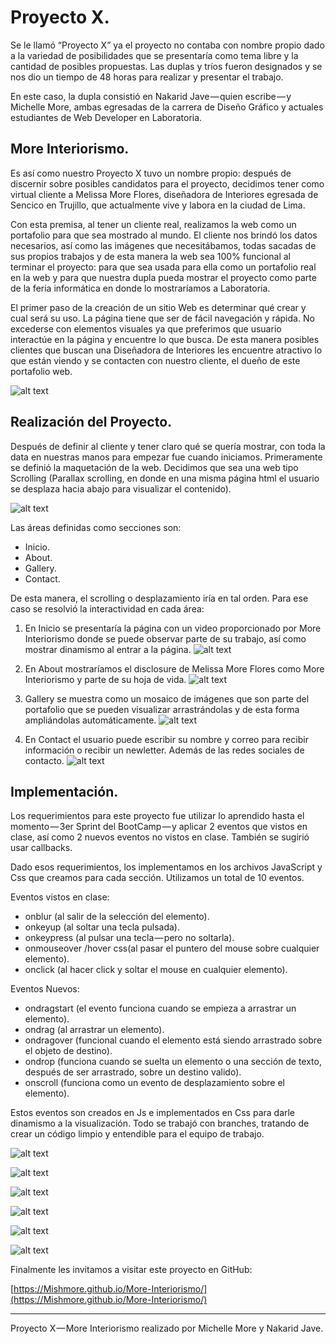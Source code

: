 # Proyecto X.



Se le llamó “Proyecto X” ya el proyecto no contaba con nombre propio dado a la variedad de posibilidades que se presentaría como tema libre y la cantidad de posibles propuestas. Las duplas y tríos fueron designados y se nos dio un tiempo de 48 horas para realizar y presentar el trabajo.

En este caso, la dupla consistió en Nakarid Jave — quien escribe — y Michelle More, ambas egresadas de la carrera de Diseño Gráfico y actuales estudiantes de Web Developer en Laboratoria.


## More Interiorismo.

Es así como nuestro Proyecto X tuvo un nombre propio: después de discernir sobre posibles candidatos para el proyecto, decidimos tener como virtual cliente a Melissa More Flores, diseñadora de Interiores egresada de Sencico en Trujillo, que actualmente vive y labora en la ciudad de Lima.

Con esta premisa, al tener un cliente real, realizamos la web como un portafolio para que sea mostrado al mundo. El cliente nos brindó los datos necesarios, así como las imágenes que necesitábamos, todas sacadas de sus propios trabajos y de esta manera la web sea 100% funcional al terminar el proyecto: para que sea usada para ella como un portafolio real en la web y para que nuestra dupla pueda mostrar el proyecto como parte de la feria informática en donde lo mostraríamos a Laboratoria.

El primer paso de la creación de un sitio Web es determinar qué crear y cual será su uso. La página tiene que ser de fácil navegación y rápida. No excederse con elementos visuales ya que preferimos que usuario interactúe en la página y encuentre lo que busca. De esta manera posibles clientes que buscan una Diseñadora de Interiores les encuentre atractivo lo que están viendo y se contacten con nuestro cliente, el dueño de este portafolio web.

![alt text](assets/img/screenshot/demo/deco01.jpg "render")


## Realización del Proyecto.

Después de definir al cliente y tener claro qué se quería mostrar, con toda la data en nuestras manos para empezar fue cuando iniciamos.
Primeramente se definió la maquetación de la web. Decidimos que sea una web tipo Scrolling (Parallax scrolling, en donde en una misma página html el usuario se desplaza hacia abajo para visualizar el contenido).

![alt text](assets/img/screenshot/demo/scroll.jpg "scroll")

Las áreas definidas como secciones son:
- Inicio.
- About.
- Gallery.
- Contact.

De esta manera, el scrolling o desplazamiento iría en tal orden. Para ese caso se resolvió la interactividad en cada área:

1. En Inicio se presentaría la página con un video proporcionado por More Interiorismo donde se puede observar parte de su trabajo, así como mostrar dinamismo al entrar a la página.
![alt text](assets/img/screenshot/demo/inicio.png "about")

2. En About mostraríamos el disclosure de Melissa More Flores como More Interiorismo y parte de su hoja de vida.
![alt text](assets/img/screenshot/demo/about.png "about")

3. Gallery se muestra como un mosaico de imágenes que son parte del portafolio que se pueden visualizar arrastrándolas y de esta forma ampliándolas automáticamente.
![alt text](assets/img/screenshot/demo/galeria.png "galeria")

4. En Contact el usuario puede escribir su nombre y correo para recibir información o recibir un newletter. Además de las redes sociales de contacto.
![alt text](assets/img/screenshot/demo/contacto.png "contacto")


## Implementación.

Los requerimientos para este proyecto fue utilizar lo aprendido hasta el momento — 3er Sprint del BootCamp — y aplicar 2 eventos que vistos en clase, así como 2 nuevos eventos no vistos en clase. También se sugirió usar callbacks.

Dado esos requerimientos, los implementamos en los archivos JavaScript y Css que creamos para cada sección. Utilizamos un total de 10 eventos.

Eventos vistos en clase:
- onblur (al salir de la selección del elemento).
- onkeyup (al soltar una tecla pulsada).
- onkeypress (al pulsar una tecla — pero no soltarla).
- onmouseover /hover css(al pasar el puntero del mouse sobre cualquier elemento).
- onclick (al hacer click y soltar el mouse en cualquier elemento).

Eventos Nuevos:
- ondragstart (el evento funciona cuando se empieza a arrastrar un elemento).
- ondrag (al arrastrar un elemento).
- ondragover (funcional cuando el elemento está siendo arrastrado sobre el objeto de destino).
- ondrop (funciona cuando se suelta un elemento o una sección de texto, después de ser arrastrado, sobre un destino valido).
- onscroll (funciona como un evento de desplazamiento sobre el elemento).

Estos eventos son creados en Js e implementados en Css para darle dinamismo a la visualización.
Todo se trabajó con branches, tratando de crear un código limpio y entendible para el equipo de trabajo.


![alt text](assets/img/screenshot/js/drag1.png "js3")

![alt text](assets/img/screenshot/js/img-data.png "js4")

![alt text](assets/img/screenshot/js/scroll1.png "js5")

![alt text](assets/img/screenshot/js/scroll2.png "js6")

![alt text](assets/img/screenshot/js/contact1.png "js1")

![alt text](assets/img/screenshot/js/contact2.png "js2")


Finalmente les invitamos a visitar este proyecto en GitHub:

[https://Mishmore.github.io/More-Interiorismo/](https://Mishmore.github.io/More-Interiorismo/)


---
Proyecto X — More Interiorismo realizado por Michelle More y Nakarid Jave.
